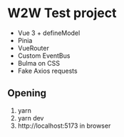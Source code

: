 # W2W Test project
- Vue 3 + defineModel
- Pinia
- VueRouter
- Custom EventBus
- Bulma on CSS
- Fake Axios requests

## Opening

1. yarn
2. yarn dev
3. http://localhost:5173 in browser
